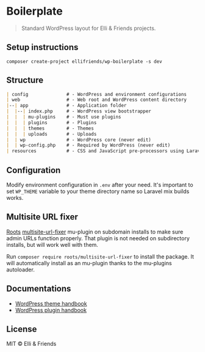 # Boilerplate

> Standard WordPress layout for Elli & Friends projects.

## Setup instructions

```
composer create-project ellifriends/wp-boilerplate -s dev
```

## Structure

```markdown
| config              # - WordPress and environment configurations
| web                 # - Web root and WordPress content directory
|--| app              # - Application folder  
|  |--| index.php     # - WordPress view bootstrapper
|  |  | mu-plugins    # - Must use plugins
|  |  | plugins       # - Plugins
|  |  | themes        # - Themes
|  |  | uploads       # - Uploads
|  | wp               # - WordPress core (never edit)
|  | wp-config.php    # - Required by WordPress (never edit)
| resources           # - CSS and JavaScript pre-processors using Laravel Mix
```

## Configuration

Modify environment configuration in `.env` after your need. It's important to set `WP_THEME` variable to your theme directory name so Laravel mix builds works.

## Multisite URL fixer

[Roots](https://roots.io/) [multisite-url-fixer](https://github.com/roots/multisite-url-fixer) mu-plugin on subdomain installs to make sure admin URLs function properly. That plugin is not needed on subdirectory installs, but will work well with them.

Run `composer require roots/multisite-url-fixer` to install the package. It will automatically install as an mu-plugin thanks to the mu-plugins autoloader.

## Documentations

- [WordPress theme handbook](https://developer.wordpress.org/themes/)
- [WordPress plugin handbook](https://developer.wordpress.org/plugins/)

## License

MIT © Elli & Friends
